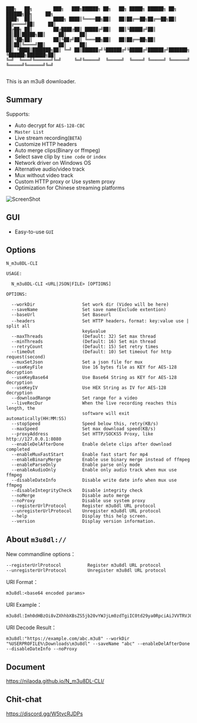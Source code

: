 ```

███╗   ██╗        ███╗   ███╗██████╗ ██╗   ██╗ █████╗ ██████╗ ██╗       ██████╗██╗     ██╗
████╗  ██║        ████╗ ████║╚════██╗██║   ██║██╔══██╗██╔══██╗██║      ██╔════╝██║     ██║
██╔██╗ ██║        ██╔████╔██║ █████╔╝██║   ██║╚█████╔╝██║  ██║██║█████╗██║     ██║     ██║
██║╚██╗██║        ██║╚██╔╝██║ ╚═══██╗██║   ██║██╔══██╗██║  ██║██║╚════╝██║     ██║     ██║
██║ ╚████║███████╗██║ ╚═╝ ██║██████╔╝╚██████╔╝╚█████╔╝██████╔╝███████╗ ╚██████╗███████╗██║
╚═╝  ╚═══╝╚══════╝╚═╝     ╚═╝╚═════╝  ╚═════╝  ╚════╝ ╚═════╝ ╚══════╝  ╚═════╝╚══════╝╚═╝
                                                                                          
```
This is an m3u8 downloader.  
## Summary
Supports: 
  * Auto decrypt for `AES-128-CBC`
  * `Master List`
  * Live stream recording(`BETA`)
  * Customize HTTP headers
  * Auto merge clips(Binary or ffmpeg)
  * Select save clip by `time code` or `index`
  * Network driver on Windows OS
  * Alternative audio/video track
  * Mux without video track
  * Custom HTTP proxy or Use system proxy
  * Optimization for Chinese streaming platforms
  
  ![ScreenShot](https://nilaoda.github.io/N_m3u8DL-CLI/source/images/%E7%9B%B4%E6%8E%A5%E4%BD%BF%E7%94%A8.gif)  
  
## GUI
  * Easy-to-use `GUI`
  
## Options
```
N_m3u8DL-CLI

USAGE:

  N_m3u8DL-CLI <URL|JSON|FILE> [OPTIONS]

OPTIONS:

  --workDir                  Set work dir (Video will be here)
  --saveName                 Set save name(Exclude extention)
  --baseUrl                  Set Baseurl
  --headers                  Set HTTP headers，format: key:value use | split all
                             key&value
  --maxThreads               (Default: 32) Set max thread
  --minThreads               (Default: 16) Set min thread
  --retryCount               (Default: 15) Set retry times
  --timeOut                  (Default: 10) Set timeout for http request(second)
  --muxSetJson               Set a json file for mux
  --useKeyFile               Use 16 bytes file as KEY for AES-128 decryption
  --useKeyBase64             Use Base64 String as KEY for AES-128 decryption
  --useKeyIV                 Use HEX String as IV for AES-128 decryption
  --downloadRange            Set range for a video
  --liveRecDur               When the live recording reaches this length, the
                             software will exit automatically(HH:MM:SS)
  --stopSpeed                Speed below this, retry(KB/s)
  --maxSpeed                 Set max download speed(KB/s)
  --proxyAddress             Set HTTP/SOCKS5 Proxy, like http://127.0.0.1:8080
  --enableDelAfterDone       Enable delete clips after download completed
  --enableMuxFastStart       Enable fast start for mp4
  --enableBinaryMerge        Enable use binary merge instead of ffmpeg
  --enableParseOnly          Enable parse only mode
  --enableAudioOnly          Enable only audio track when mux use ffmpeg
  --disableDateInfo          Disable write date info when mux use ffmpeg
  --disableIntegrityCheck    Disable integrity check
  --noMerge                  Disable auto merge
  --noProxy                  Disable use system proxy
  --registerUrlProtocol      Register m3u8dl URL protocol
  --unregisterUrlProtocol    Unregister m3u8dl URL protocol
  --help                     Display this help screen.
  --version                  Display version information.
```

## About `m3u8dl://`
New commandline options：
```
--registerUrlProtocol          Register m3u8dl URL protocol
--unregisterUrlProtocol        Unregister m3u8dl URL protocol
```

URI Format：
```
m3u8dl:<base64 encoded params>
```

URI Example：
```
m3u8dl:Imh0dHBzOi8vZXhhbXBsZS5jb20vYWJjLm0zdTgiIC0td29ya0RpciAiJVVTRVJQUk9GSUxFJVxEb3dubG9hZHNcbTN1OGRsIiAtLXNhdmVOYW1lICJhYmMiIC0tZW5hYmxlRGVsQWZ0ZXJEb25lIC0tZGlzYWJsZURhdGVJbmZvIC0tbm9Qcm94eQ==
```

URI Decode Result：
```
m3u8dl:"https://example.com/abc.m3u8" --workDir "%USERPROFILE%\Downloads\m3u8dl" --saveName "abc" --enableDelAfterDone --disableDateInfo --noProxy
```

## Document
https://nilaoda.github.io/N_m3u8DL-CLI/

## Chit-chat
https://discord.gg/W5tvcRJDPs
